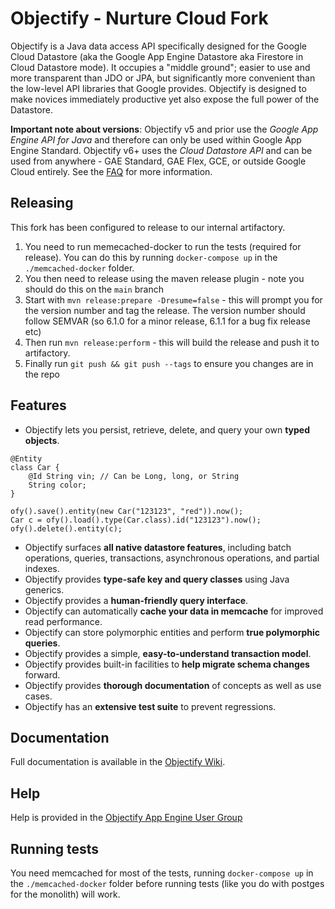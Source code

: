 # Objectify - Nurture Cloud Fork

Objectify is a Java data access API specifically designed for the Google Cloud Datastore (aka the Google App Engine Datastore aka Firestore in Cloud Datastore mode).  It occupies a "middle ground"; easier to use and more transparent than JDO or JPA, but significantly more convenient than the low-level API libraries that Google provides.  Objectify is designed to make novices immediately productive yet also expose the full power of the Datastore.

**Important note about versions**: Objectify v5 and prior use the _Google App Engine API for Java_ and therefore can only be used within Google App Engine Standard. Objectify v6+ uses the _Cloud Datastore API_ and can be used from anywhere - GAE Standard, GAE Flex, GCE, or outside Google Cloud entirely. See the [FAQ](https://github.com/objectify/objectify/wiki/FrequentlyAskedQuestions) for more information.

## Releasing

This fork has been configured to release to our internal artifactory. 

1. You need to run memecached-docker to run the tests (required for release). You can do this by running `docker-compose up` in the `./memcached-docker` folder.
2. You then need to release using the maven release plugin - note you should do this on the `main` branch
3. Start with `mvn release:prepare -Dresume=false` - this will prompt you for the version number and tag the release. The version number should follow SEMVAR (so 6.1.0 for a minor release, 6.1.1 for a bug fix release etc)
4. Then run `mvn release:perform` - this will build the release and push it to artifactory.
5. Finally run `git push && git push --tags` to ensure you changes are in the repo

## Features

  * Objectify lets you persist, retrieve, delete, and query your own **typed objects**.
  ```
  @Entity
  class Car {
      @Id String vin; // Can be Long, long, or String
      String color;
  }
    
  ofy().save().entity(new Car("123123", "red")).now();
  Car c = ofy().load().type(Car.class).id("123123").now();
  ofy().delete().entity(c);
  ```
  * Objectify surfaces **all native datastore features**, including batch operations, queries, transactions, asynchronous operations, and partial indexes.
  * Objectify provides **type-safe key and query classes** using Java generics.
  * Objectify provides a **human-friendly query interface**.
  * Objectify can automatically **cache your data in memcache** for improved read performance.
  * Objectify can store polymorphic entities and perform **true polymorphic queries**.
  * Objectify provides a simple, **easy-to-understand transaction model**.
  * Objectify provides built-in facilities to **help migrate schema changes** forward.
  * Objectify provides **thorough documentation** of concepts as well as use cases.
  * Objectify has an **extensive test suite** to prevent regressions.

## Documentation

Full documentation is available in the [Objectify Wiki](https://github.com/objectify/objectify/wiki).


## Help

Help is provided in the
[Objectify App Engine User Group](https://groups.google.com/forum/?fromgroups#!forum/objectify-appengine)

## Running tests

You need memcached for most of the tests, running `docker-compose up` in the `./memcached-docker` folder before running
tests (like you do with postges for the monolith) will work. 